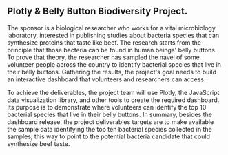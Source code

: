 ## Plotly & Belly Button Biodiversity Project.

The sponsor is a biological researcher who works for a vital microbiology laboratory, interested in publishing studies about bacteria species that can synthesize proteins that taste like beef. The research starts from the principle that those bacteria can be found in human beings' belly buttons. To prove that theory, the researcher has sampled the navel of some volunteer people across the country to identify bacterial species that live in their belly buttons. Gathering the results, the project's goal needs to build an interactive dashboard that volunteers and researchers can access.

To achieve the deliverables, the project team will use Plotly, the JavaScript data visualization library, and other tools to create the required dashboard. Its purpose is to demonstrate where volunteers can identify the top 10 bacterial species that live in their belly buttons. In summary, besides the dashboard release, the project deliverables targets are to make available the sample data identifying the top ten bacterial species collected in the samples, this way to point to the potential bacteria candidate that could synthesize beef taste.